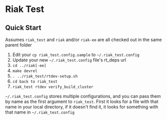# Riak Test

## Quick Start

Assumes `riak_test` and `riak` and/or `riak-ee` are all checked out in the same parent folder

1. Edit your `cp riak_test.config.sample` to `~/.riak_test.config` 
1. Update your new `~/.riak_test.config` file's rt_deps url
1. `cd ../riak[-ee]`
1. `make devrel`
1. `. ../riak_test/rtdev-setup.sh`
1. `cd back to riak_test`
1. `riak_test rtdev verify_build_cluster`

`~/.riak_test.config` stores multiple configurations, and you can pass them by name as the first argument to `riak_test`. First it looks for a file with that name in your local directory, if it doesn't find it, it looks for something with that name in `~/.riak_test.config`
